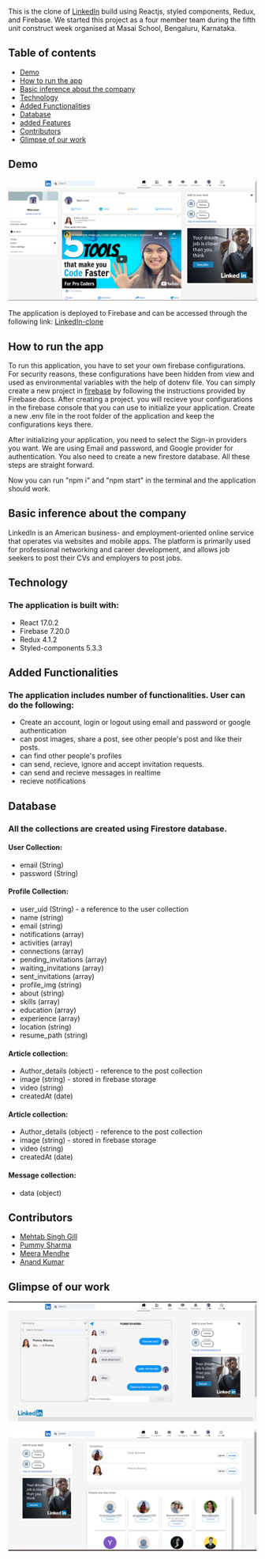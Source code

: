 This is the clone of [LinkedIn](linkedin.com) build using Reactjs, styled components, Redux, and Firebase. We started this project as a four member team during the fifth unit construct week organised at Masai School, Bengaluru, Karnataka. 

## Table of contents

* [Demo](#demo)
* [How to run the app](#how-to-run-the-app)
* [Basic inference about the company](#basic-inference-about-the-company)
* [Technology](#technology)
* [Added Functionalities](#added-functionalities)
* [Database](#database)
* [added Features](#added-features)
* [Contributors](#contributors)
* [Glimpse of our work](#glimpse-of-our-work)

## Demo

![Home-Page](https://github.com/mehtab39/linkedin-clone-project/blob/master/public/images/Home.png)

The application is deployed to Firebase and can be accessed through the following link:
[LinkedIn-clone](https://linkedin-production-app.web.app/)



## How to run the app

To run this application, you have to set your own firebase configurations. For security reasons, these configurations have been hidden from view and used as environmental variables with the help of dotenv file. You can simply create a new project in [firebase](https://console.firebase.google.com/) by following the instructions provided by Firebase docs. After creating a project. you will recieve your configurations in the firebase console that you can use to initialize your application. Create a new .env file in the root folder of the application and keep the configurations keys there.

After initializing your application, you need to select the Sign-in providers you want. We are using Email and password, and Google provider for authentication. You also need to create a new firestore database. All these steps are straight forward. 

Now you can run "npm i" and "npm start" in the terminal and the application should work.


## Basic inference about the company

LinkedIn is an American business- and employment-oriented online service that operates via websites and mobile apps. The platform is primarily used for professional networking and career development, and allows job seekers to post their CVs and employers to post jobs.

## Technology
### The application is built with:

* React 17.0.2
* Firebase 7.20.0
* Redux 4.1.2
* Styled-components 5.3.3


## Added Functionalities

### The application includes number of functionalities. User can do the following:

* Create an account, login or logout using email and password or google authentication
* can post images, share a post, see other people's post and like their posts.
* can find other people's profiles
* can send, recieve, ignore and accept invitation requests.
* can send and recieve messages in realtime 
* recieve notifications



## Database

### All the collections are created using Firestore database.

#### User Collection:
* email (String)
* password (String)

#### Profile Collection:
* user_uid (String) - a reference to the user collection
* name (string)
* email (string)
* notifications (array)
* activities (array)
* connections (array)
* pending_invitations (array)
* waiting_invitations (array)
* sent_invitations (array)
* profile_img (string)
* about (string)
* skills (array)
* education (array)
* experience (array)
* location (string)
* resume_path (string)

#### Article collection:
* Author_details (object) - reference to the post collection
* image (string) - stored in firebase storage
* video (string)
* createdAt (date)

#### Article collection:
* Author_details (object) - reference to the post collection
* image (string) - stored in firebase storage
* video (string)
* createdAt (date)

#### Message collection:
* data (object)


## Contributors

* [Mehtab Singh Gill](https://github.com/mehtab39)
* [Pummy Sharma](https://github.com/pummysh)
* [Meera Mendhe](https://github.com/MeeraMendhe)
* [Anand Kumar](https://github.com/anandKmrSharma)




## Glimpse of our work


![Message](https://github.com/mehtab39/linkedin-clone-project/blob/master/public/images/Message.png)


![Connections](https://github.com/mehtab39/linkedin-clone-project/blob/master/public/images/Connection.png)





